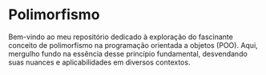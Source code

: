 # Polimorfismo
Bem-vindo ao meu repositório dedicado à exploração do fascinante conceito de polimorfismo na programação orientada a objetos (POO). Aqui, mergulho fundo na essência desse princípio fundamental, desvendando suas nuances e aplicabilidades em diversos contextos.
